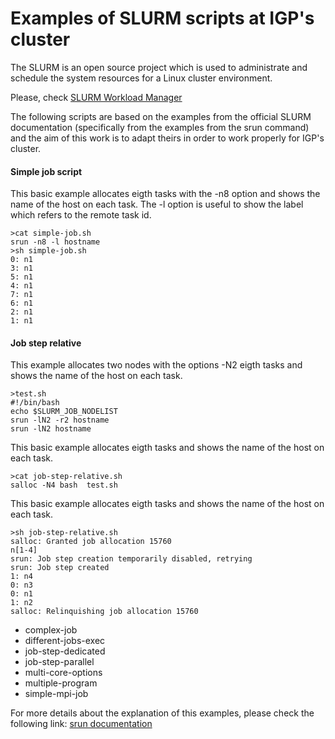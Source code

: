 # Examples of SLURM scripts at IGP's cluster

The SLURM is an open source project which is used to administrate and schedule the system resources for a Linux cluster environment. 

Please, check [SLURM Workload Manager](https://slurm.schedmd.com/ "SLURM Official Webpage")
 
The following scripts are based on the examples from the official SLURM documentation (specifically from the examples from the srun command) and the aim of this
 work is to adapt theirs in order to work properly for IGP's cluster.

#### Simple job script
This basic example allocates eigth tasks with the -n8 option and shows the name of the host on each task.
The -l option is useful to show the label which refers to the remote task id.
```
>cat simple-job.sh
srun -n8 -l hostname
>sh simple-job.sh
0: n1
3: n1
5: n1
4: n1
7: n1
6: n1
2: n1
1: n1
```

#### Job step relative
This example allocates two nodes with the options -N2 eigth tasks and shows the name of the host on each task.
```
>test.sh 
#!/bin/bash
echo $SLURM_JOB_NODELIST
srun -lN2 -r2 hostname
srun -lN2 hostname
```
This basic example allocates eigth tasks and shows the name of the host on each task.
```
>cat job-step-relative.sh
salloc -N4 bash  test.sh
```
This basic example allocates eigth tasks and shows the name of the host on each task.
```
>sh job-step-relative.sh 
salloc: Granted job allocation 15760
n[1-4]
srun: Job step creation temporarily disabled, retrying
srun: Job step created
1: n4
0: n3
0: n1
1: n2
salloc: Relinquishing job allocation 15760
```

- complex-job
- different-jobs-exec
- job-step-dedicated
- job-step-parallel
- multi-core-options
- multiple-program
- simple-mpi-job

For more details about the explanation of this examples, please check the following link:
[srun documentation](https://slurm.schedmd.com/srun.html "srun command")
